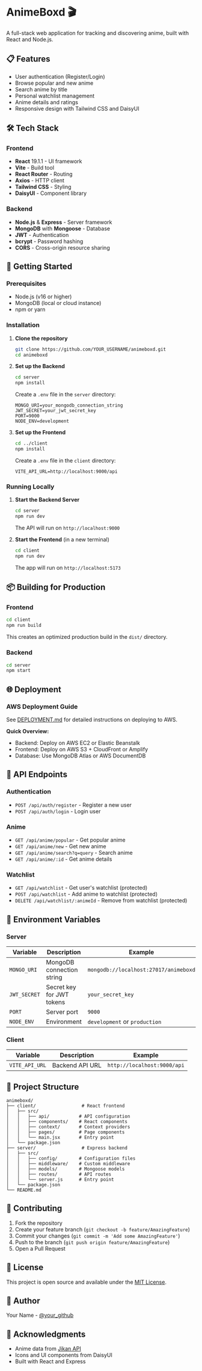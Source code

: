 # AnimeBoxd 🎬

A full-stack web application for tracking and discovering anime, built with React and Node.js.

## 📋 Features

- User authentication (Register/Login)
- Browse popular and new anime
- Search anime by title
- Personal watchlist management
- Anime details and ratings
- Responsive design with Tailwind CSS and DaisyUI

## 🛠️ Tech Stack

### Frontend
- **React** 19.1.1 - UI framework
- **Vite** - Build tool
- **React Router** - Routing
- **Axios** - HTTP client
- **Tailwind CSS** - Styling
- **DaisyUI** - Component library

### Backend
- **Node.js** & **Express** - Server framework
- **MongoDB** with **Mongoose** - Database
- **JWT** - Authentication
- **bcrypt** - Password hashing
- **CORS** - Cross-origin resource sharing

## 🚀 Getting Started

### Prerequisites

- Node.js (v16 or higher)
- MongoDB (local or cloud instance)
- npm or yarn

### Installation

1. **Clone the repository**
   ```bash
   git clone https://github.com/YOUR_USERNAME/animeboxd.git
   cd animeboxd
   ```

2. **Set up the Backend**
   ```bash
   cd server
   npm install
   ```

   Create a `.env` file in the `server` directory:
   ```env
   MONGO_URI=your_mongodb_connection_string
   JWT_SECRET=your_jwt_secret_key
   PORT=9000
   NODE_ENV=development
   ```

3. **Set up the Frontend**
   ```bash
   cd ../client
   npm install
   ```

   Create a `.env` file in the `client` directory:
   ```env
   VITE_API_URL=http://localhost:9000/api
   ```

### Running Locally

1. **Start the Backend Server**
   ```bash
   cd server
   npm run dev
   ```
   The API will run on `http://localhost:9000`

2. **Start the Frontend** (in a new terminal)
   ```bash
   cd client
   npm run dev
   ```
   The app will run on `http://localhost:5173`

## 📦 Building for Production

### Frontend
```bash
cd client
npm run build
```
This creates an optimized production build in the `dist/` directory.

### Backend
```bash
cd server
npm start
```

## 🌐 Deployment

### AWS Deployment Guide

See [DEPLOYMENT.md](./DEPLOYMENT.md) for detailed instructions on deploying to AWS.

**Quick Overview:**
- Backend: Deploy on AWS EC2 or Elastic Beanstalk
- Frontend: Deploy on AWS S3 + CloudFront or Amplify
- Database: Use MongoDB Atlas or AWS DocumentDB

## 📝 API Endpoints

### Authentication
- `POST /api/auth/register` - Register a new user
- `POST /api/auth/login` - Login user

### Anime
- `GET /api/anime/popular` - Get popular anime
- `GET /api/anime/new` - Get new anime
- `GET /api/anime/search?q=query` - Search anime
- `GET /api/anime/:id` - Get anime details

### Watchlist
- `GET /api/watchlist` - Get user's watchlist (protected)
- `POST /api/watchlist` - Add anime to watchlist (protected)
- `DELETE /api/watchlist/:animeId` - Remove from watchlist (protected)

## 🔐 Environment Variables

### Server
| Variable | Description | Example |
|----------|-------------|---------|
| `MONGO_URI` | MongoDB connection string | `mongodb://localhost:27017/animeboxd` |
| `JWT_SECRET` | Secret key for JWT tokens | `your_secret_key` |
| `PORT` | Server port | `9000` |
| `NODE_ENV` | Environment | `development` or `production` |

### Client
| Variable | Description | Example |
|----------|-------------|---------|
| `VITE_API_URL` | Backend API URL | `http://localhost:9000/api` |

## 📂 Project Structure

```
animeboxd/
├── client/                 # React frontend
│   ├── src/
│   │   ├── api/           # API configuration
│   │   ├── components/    # React components
│   │   ├── context/       # Context providers
│   │   ├── pages/         # Page components
│   │   └── main.jsx       # Entry point
│   └── package.json
├── server/                 # Express backend
│   ├── src/
│   │   ├── config/        # Configuration files
│   │   ├── middleware/    # Custom middleware
│   │   ├── models/        # Mongoose models
│   │   ├── routes/        # API routes
│   │   └── server.js      # Entry point
│   └── package.json
└── README.md
```

## 🤝 Contributing

1. Fork the repository
2. Create your feature branch (`git checkout -b feature/AmazingFeature`)
3. Commit your changes (`git commit -m 'Add some AmazingFeature'`)
4. Push to the branch (`git push origin feature/AmazingFeature`)
5. Open a Pull Request

## 📄 License

This project is open source and available under the [MIT License](LICENSE).

## 👤 Author

Your Name - [@your_github](https://github.com/YOUR_USERNAME)

## 🙏 Acknowledgments

- Anime data from [Jikan API](https://jikan.moe/)
- Icons and UI components from DaisyUI
- Built with React and Express

